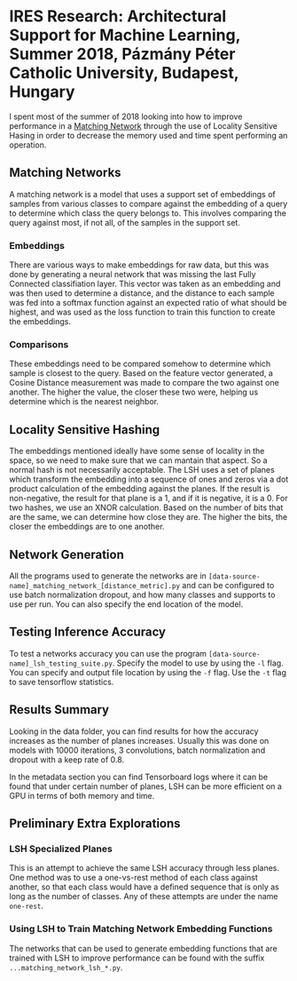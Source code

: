 # IRES Research: Architectural Support for Machine Learning, Summer 2018, Pázmány Péter Catholic University, Budapest, Hungary

I spent most of the summer of 2018 looking into how to improve performance in a [Matching Network](https://arxiv.org/abs/1606.04080) through the use of Locality Sensitive Hasing in order to decrease the memory used and time spent performing an operation.

## Matching Networks
A matching network is a model that uses a support set of embeddings of samples from various classes to compare against the embedding of a query to determine which class the query belongs to.  This involves comparing the query against most, if not all, of the samples in the support set.

### Embeddings
There are various ways to make embeddings for raw data, but this was done by generating a neural network that was missing the last Fully Connected classifiation layer.  This vector was taken as an embedding and was then used to determine a distance, and the distance to each sample was fed into a softmax function against an expected ratio of what should be highest, and was used as the loss function to train this function to create the embeddings.

### Comparisons
These embeddings need to be compared somehow to determine which sample is closest to the query. Based on the feature vector generated, a Cosine Distance measurement was made to compare the two against one another.  The higher the value, the closer these two were, helping us determine which is the nearest neighbor.

## Locality Sensitive Hashing
The embeddings mentioned ideally have some sense of locality in the space, so we need to make sure that we can mantain that aspect.  So a normal hash is not necessarily acceptable.  The LSH uses a set of planes which transform the embedding into a sequence of ones and zeros via a dot product calculation of the embedding against the planes. If the result is non-negative, the result for that plane is a 1, and if it is negative, it is a 0.  For two hashes, we use an XNOR calculation.  Based on the number of bits that are the same, we can determine how close they are. The higher the bits, the closer the embeddings are to one another.

## Network Generation
All the programs used to generate the networks are in `[data-source-name]_matching_network_[distance_metric].py` and can be configured to use batch normalization dropout, and how many classes and supports to use per run.  You can also specify the end location of the model.

## Testing Inference Accuracy
To test a networks accuracy you can use the program `[data-source-name]_lsh_testing_suite.py`.  Specify the model to use by using the `-l` flag.  You can specify and output file location by using the `-f` flag.  Use the `-t` flag to save tensorflow statistics.

## Results Summary
Looking in the data folder, you can find results for how the accuracy increases as the number of planes increases.  Usually this was done on models with 10000 iterations, 3 convolutions, batch normalization and dropout with a keep rate of 0.8.

In the metadata section you can find Tensorboard logs where it can be found that under certain number of planes, LSH can be more efficient on a GPU in terms of both memory and time.

## Preliminary Extra Explorations

### LSH Specialized Planes
This is an attempt to achieve the same LSH accuracy through less planes. One method was to use a one-vs-rest method of each class against another, so that each class would have a defined sequence that is only as long as the number of classes.  Any of these attempts are under the name `one-rest`.

### Using LSH to Train Matching Network Embedding Functions
The networks that can be used to generate embedding functions that are trained with LSH to improve performance can be found with the suffix `...matching_network_lsh_*.py`.
